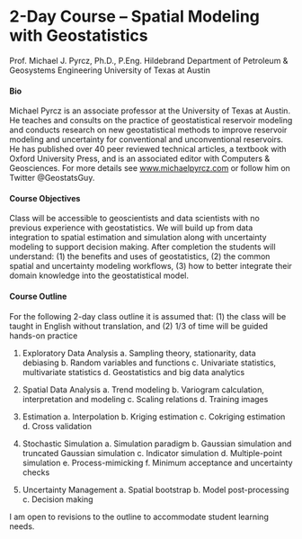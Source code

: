 # 2-Day Course – Spatial Modeling with Geostatistics

Prof. Michael J. Pyrcz, Ph.D., P.Eng.
Hildebrand Department of Petroleum & Geosystems Engineering
University of Texas at Austin

#### Bio

Michael Pyrcz is an associate professor at the University of Texas at Austin. He teaches and consults on the practice of geostatistical reservoir modeling and conducts research on new geostatistical methods to improve reservoir modeling and uncertainty for conventional and unconventional reservoirs. He has published over 40 peer reviewed technical articles, a textbook with Oxford University Press, and is an associated editor with Computers & Geosciences. For more details see www.michaelpyrcz.com or follow him on Twitter @GeostatsGuy.

#### Course Objectives

Class will be accessible to geoscientists and data scientists with no previous experience with geostatistics. We will build up from data integration to spatial estimation and simulation along with uncertainty modeling to support decision making. After completion the students will understand: (1) the benefits and uses of geostatistics, (2) the common spatial and uncertainty modeling workflows, (3) how to better integrate their domain knowledge into the geostatistical model.

#### Course Outline

For the following 2-day class outline it is assumed that: (1) the class will be taught in English without translation, and (2) 1/3 of time will be guided hands-on practice

1. Exploratory Data Analysis
a. Sampling theory, stationarity, data debiasing
b. Random variables and functions
c. Univariate statistics, multivariate statistics
d. Geostatistics and big data analytics

2. Spatial Data Analysis
a. Trend modeling
b. Variogram calculation, interpretation and modeling
c. Scaling relations
d. Training images

3. Estimation
a. Interpolation
b. Kriging estimation
c. Cokriging estimation
d. Cross validation

4. Stochastic Simulation
a. Simulation paradigm
b. Gaussian simulation and truncated Gaussian simulation
c. Indicator simulation
d. Multiple-point simulation
e. Process-mimicking
f. Minimum acceptance and uncertainty checks

5. Uncertainty Management
a. Spatial bootstrap
b. Model post-processing
c. Decision making

I am open to revisions to the outline to accommodate student learning needs.

